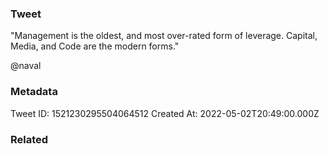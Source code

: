 ### Tweet
"Management is the oldest, and most over-rated form of leverage. Capital, Media, and Code are the modern forms."

@naval

### Metadata
Tweet ID: 1521230295504064512
Created At: 2022-05-02T20:49:00.000Z

### Related


